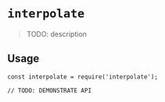 # `interpolate`

> TODO: description

## Usage

```
const interpolate = require('interpolate');

// TODO: DEMONSTRATE API
```
